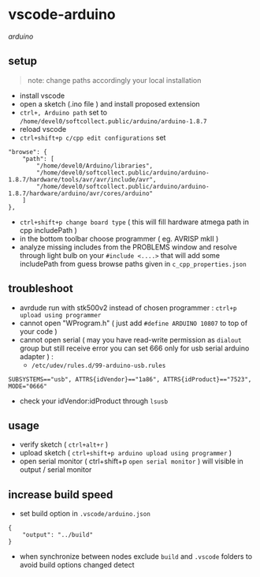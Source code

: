# vscode-arduino

*arduino*

## setup

> note: change paths accordingly your local installation

- install vscode
- open a sketch (.ino file ) and install proposed extension
- `ctrl+, Arduino path` set to `/home/devel0/softcollect.public/arduino/arduino-1.8.7`
- reload vscode
- `ctrl+shift+p c/cpp edit configurations` set
```
"browse": {
    "path": [        
        "/home/devel0/Arduino/libraries",        
        "/home/devel0/softcollect.public/arduino/arduino-1.8.7/hardware/tools/avr/avr/include/avr",
        "/home/devel0/softcollect.public/arduino/arduino-1.8.7/hardware/arduino/avr/cores/arduino"
    ]
},
```
- `ctrl+shift+p change board type` ( this will fill hardware atmega path in cpp includePath )
- in the bottom toolbar choose programmer ( eg. AVRISP mkII )
- analyze missing includes from the PROBLEMS window and resolve through light bulb on your `#include <....>` that will add some includePath from guess browse paths given in `c_cpp_properties.json`

## troubleshoot

- avrdude run with stk500v2 instead of chosen programmer : `ctrl+p upload using programmer`
- cannot open "WProgram.h" ( just add `#define ARDUINO 10807` to top of your code )
- cannot open serial ( may you have read-write permission as `dialout` group but still receive error you can set 666 only for usb serial arduino adapter ) :
  - `/etc/udev/rules.d/99-arduino-usb.rules`

```
SUBSYSTEMS=="usb", ATTRS{idVendor}=="1a86", ATTRS{idProduct}=="7523", MODE="0666"
```

  - check your idVendor:idProduct through `lsusb`

## usage

- verify sketch ( `ctrl+alt+r` )
- upload sketch ( `ctrl+shift+p arduino upload using programmer` )
- open serial monitor ( ctrl+shift+p `open serial monitor` ) will visible in output / serial monitor

## increase build speed

- set build option in `.vscode/arduino.json`

```
{
    "output": "../build"
}
```

- when synchronize between nodes exclude `build` and `.vscode` folders to avoid build options changed detect

